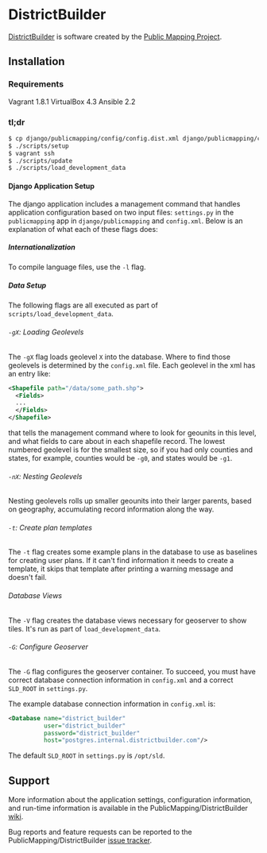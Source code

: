 DistrictBuilder
===============

[DistrictBuilder](http://www.districtbuilder.org/) is software created by the [Public Mapping Project](http://www.publicmapping.org/resources/software).


Installation
------------

### Requirements ###

Vagrant 1.8.1
VirtualBox 4.3
Ansible 2.2

### tl;dr ###

```bash
$ cp django/publicmapping/config/config.dist.xml django/publicmapping/config/config.xml
$ ./scripts/setup
$ vagrant ssh
$ ./scripts/update
$ ./scripts/load_development_data
```

#### Django Application Setup ####

The django application includes a management command that handles application configuration
based on two input files: `settings.py` in the `publicmapping` app in `django/publicmapping`
and `config.xml`. Below is an explanation of what each of these flags does:

##### Internationalization #####

To compile language files, use the `-l` flag.

##### Data Setup #####

The following flags are all executed as part of `scripts/load_development_data`.

###### `-gX`: Loading Geolevels ######

The `-gX` flag loads geolevel `X` into the database. Where to find those geolevels is determined
by the `config.xml` file. Each geolevel in the xml has an entry like:

```xml
<Shapefile path="/data/some_path.shp">
  <Fields>
  ...
  </Fields>
</Shapefile>
```

that tells the management command where to look for geounits in this level, and what fields to
care about in each shapefile record. The lowest numbered geolevel is for the smallest size, so
if you had only counties and states, for example, counties would be `-g0`, and states would be
`-g1`.

###### `-nX`: Nesting Geolevels ######

Nesting geolevels rolls up smaller geounits into their larger parents, based on geography,
accumulating record information along the way.

###### `-t`: Create plan templates ######

The `-t` flag creates some example plans in the database to use as baselines for creating user
plans. If it can't find information it needs to create a template, it skips that template after
printing a warning message and doesn't fail.

###### Database Views ######

The `-V` flag creates the database views necessary for geoserver to show tiles. It's run as part
of `load_development_data`.


###### `-G`: Configure Geoserver ######

The `-G` flag configures the geoserver container. To succeed, you must have correct database
connection information in `config.xml` and a correct `SLD_ROOT` in `settings.py`.

The example database connection information in `config.xml` is:

```xml
<Database name="district_builder"
          user="district_builder"
          password="district_builder"
          host="postgres.internal.districtbuilder.com"/>
```

The default `SLD_ROOT` in `settings.py` is `/opt/sld`.

Support
-------

More information about the application settings, configuration information, and run-time information is available in the PublicMapping/DistrictBuilder [wiki](https://github.com/PublicMapping/DistrictBuilder/wiki).

Bug reports and feature requests can be reported to the PublicMapping/DistrictBuilder [issue tracker](https://github.com/PublicMapping/DistrictBuilder/issues).
